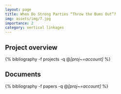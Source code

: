 ```yaml
---
layout: page
title: When Do Strong Parties “Throw the Bums Out”?
img: assets/img/7.jpg
importance: 2
category: vertical linkages
---
```


## Project overview

<div class="publications">

  {% bibliography -f projects -q @*[proj~=account]* %}

</div>

## Documents

<div class="publications">

  {% bibliography -f papers -q @*[proj~=account]* %}

</div>
